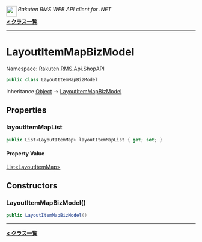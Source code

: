 <img align="left" style="height: 2em;" src="https://webservice.rakuten.co.jp/favicon.ico"><em>Rakuten RMS WEB API client for .NET</em>

[**< クラス一覧**](./)
- - -

# LayoutItemMapBizModel

Namespace: Rakuten.RMS.Api.ShopAPI

```csharp
public class LayoutItemMapBizModel
```

Inheritance [Object](https://docs.microsoft.com/en-us/dotnet/api/system.object) → [LayoutItemMapBizModel](./rakuten.rms.api.shopapi.layoutitemmapbizmodel)

## Properties

### <a id="properties-layoutitemmaplist"/>**layoutItemMapList**

```csharp
public List<LayoutItemMap> layoutItemMapList { get; set; }
```

#### Property Value

[List&lt;LayoutItemMap&gt;](https://docs.microsoft.com/en-us/dotnet/api/system.collections.generic.list-1)<br>

## Constructors

### <a id="constructors-.ctor"/>**LayoutItemMapBizModel()**

```csharp
public LayoutItemMapBizModel()
```


- - -
[**< クラス一覧**](./)
